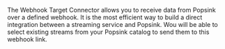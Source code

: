 The Webhook Target Connector allows you to receive data from Popsink over a defined webhook. It is the most efficient way to build a direct integration between a streaming service and Popsink. Wou will be able to select existing streams from your Popsink catalog to send them to this webhook link.